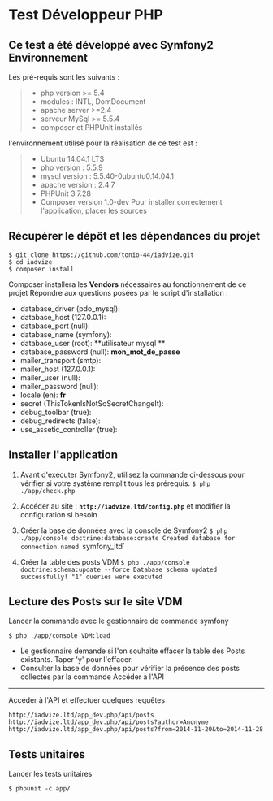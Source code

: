
Test Développeur PHP
====================
Ce test a été développé avec Symfony2
Environnement
------------
Les pré-requis sont les suivants : 
> - php version >= 5.4
>  -  modules : INTL, DomDocument
> - apache server >=2.4
> - serveur MySql >= 5.5.4
> - composer et PHPUnit installés

l'environnement utilisé pour la réalisation de ce test est : 
> - Ubuntu 14.04.1 LTS
> - php version : 5.5.9
> - mysql version : 	5.5.40-0ubuntu0.14.04.1
> - apache version : 2.4.7
> - PHPUnit 3.7.28
> - Composer version 1.0-dev
Pour installer correctement l'application, placer les sources 

Récupérer le dépôt et les dépendances du projet
---------------------------------------------------------
    $ git clone https://github.com/tonio-44/iadvize.git
	$ cd iadvize
	$ composer install
	
 Composer installera les **Vendors** nécessaires au fonctionnement de ce projet
Répondre aux questions posées par le script d'installation :

* database_driver (pdo_mysql): 
* database_host (127.0.0.1): 
* database_port (null): 
* database_name (symfony): 
* database_user (root): **utilisateur mysql **
* database_password (null): **mon_mot_de_passe**
* mailer_transport (smtp): 
* mailer_host (127.0.0.1): 
* mailer_user (null): 
* mailer_password (null): 
* locale (en): **fr**
* secret (ThisTokenIsNotSoSecretChangeIt): 
* debug_toolbar (true): 
* debug_redirects (false): 
* use_assetic_controller (true): 

Installer l'application
--------------------------
1. Avant d'exécuter Symfony2, utilisez la commande ci-dessous pour vérifier si votre système remplit tous les prérequis.
		`$ php ./app/check.php`
		
2. Accéder au site :
		**`http://iadvize.ltd/config.php`**
et modifier la configuration si besoin

3. Créer la base de données avec la console de Symfony2
`$ php ./app/console doctrine:database:create
  Created database for connection named `symfony_ltd`
4. Créer la table des posts VDM
`$ php ./app/console doctrine:schema:update --force
Database schema updated successfully! "1" queries were executed
`

Lecture des Posts sur le site VDM
----------------------------------------
Lancer la commande avec le gestionnaire de commande symfony

    $ php ./app/console VDM:load

 - Le gestionnaire demande si l'on souhaite effacer la table des Posts
   existants. Taper 'y' pour l'effacer.
 - Consulter la base de données pour
   vérifier la présence des posts collectés par la commande
Accéder à l'API
---------------
Accéder à l'API et effectuer quelques requêtes

    http://iadvize.ltd/app_dev.php/api/posts
    http://iadvize.ltd/app_dev.php/api/posts?author=Anonyme
    http://iadvize.ltd/app_dev.php/api/posts?from=2014-11-20&to=2014-11-28
    
 Tests unitaires
-----------
Lancer les tests unitaires 

    $ phpunit -c app/